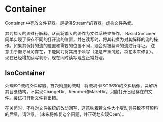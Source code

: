 # Container
Container 中存放文件容器。是提供Stream*的容器。虚拟文件系统。

其对输入的流进行解释，从而将输入的流作为文件系统来操作。
BasicContainer简单实现了保存不同的打开流的位置，并在读写时，将其转换为对其解释的流的操作。如果其保持的流的位置和需要的位置不同，则会对被翻译的流进行寻址。
~~注意由于懒寻址的存在，不能同时将其用于读写（这是严重问题，将在未来修复）。~~ 现在已经增加读写判断，现在同时读写理应正常处理。

## IsoContainer
处理ISO流的文件容器。首次附加到流时，将流视作ISO9660的文件镜像，并解析其目录结构。不实现ChangeDir、Remove和MakeDir。只能打开已经存在的文件。尝试打开新文件将出错。

在关闭时，不将对文件系统的改动回写，这意味着若文件大小变动则导致不可预料的后果，请注意。（未来将修复这个问题，并正确地实现Open）。
